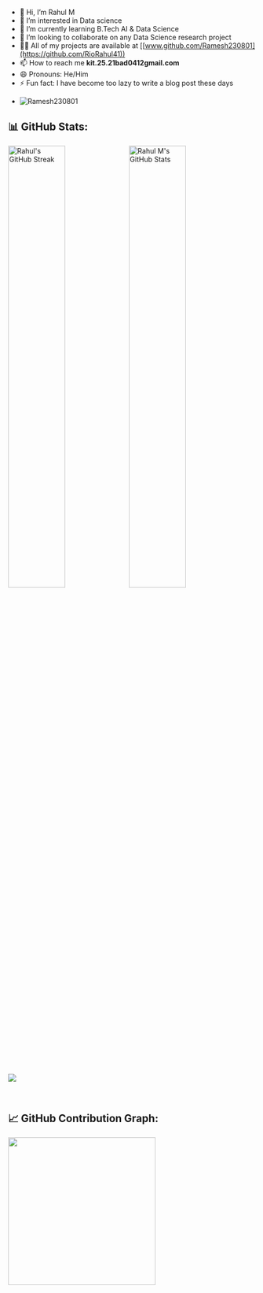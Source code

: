 - 👋 Hi, I’m Rahul M
- 👀 I’m interested in Data science
- 🌱 I’m currently learning B.Tech AI & Data Science
- 💞️ I’m looking to collaborate on any Data Science research project
- 👨‍💻 All of my projects are available at [[www.github.com/Ramesh230801](https://github.com/RioRahul41))
- 📫 How to reach me **kit.25.21bad0412gmail.com**
- 😄 Pronouns: He/Him
- ⚡ Fun fact: I have become too lazy to write a blog post these days
- <p><img align="left" src="https://github-readme-stats.vercel.app/api/top-langs?username=Ramesh230801&show_icons=true&locale=en&layout=compact&theme=tokyonight" alt="Ramesh230801" /></p>

## 📊 GitHub Stats:

<img alt="Rahul's GitHub Streak" src="https://github-readme-streak-stats.herokuapp.com/?user=RioRahul41&theme=white&&hide_border=true" width='48%' /> <img alt="Rahul M's GitHub Stats" src="https://github-readme-stats-mauve-ten.vercel.app/api?username=RioRahul41&show_icons=true&hide_border=true&count_private=true&include_all_commits=true" width='48%' />




<p align="Left">
    <img src="https://github-profile-trophy.vercel.app/?username=RioRahul41&column=8&row=1">
</p>
<br>

## 📈 GitHub Contribution Graph:

<div align="Left">
    <img height="300px" src="https://github-readme-activity-graph.vercel.app/graph?username=RioRahul41&theme=minimal"/>
</div>
<br>
